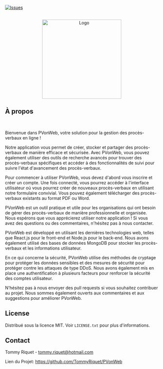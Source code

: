 [![Issues][issues-shield]][issues-url]

<!-- PROJECT LOGO -->
<br />
<div align="center">
  <a href="https://github.com/othneildrew/Best-README-Template">
    <img src="https://user-images.githubusercontent.com/71312500/212544553-f4b7cdc3-3711-4c37-b889-439dda738b78.png" alt="Logo" width="260" height="260">
  </a>
</div>

<!-- À PROPOS -->
## À propos

<br />

Bienvenue dans PVonWeb, votre solution pour la gestion des procès-verbaux en ligne !

Notre application vous permet de créer, stocker et partager des procès-verbaux de manière efficace et sécurisée. Avec PVonWeb, vous pouvez également utiliser des outils de recherche avancés pour trouver des procès-verbaux spécifiques et accéder à des fonctionnalités de suivi pour suivre l'état d'avancement des procès-verbaux.

Pour commencer à utiliser PVonWeb, vous devez d'abord vous inscrire et créer un compte. Une fois connecté, vous pourrez accéder à l'interface utilisateur où vous pourrez créer de nouveaux procès-verbaux en utilisant notre formulaire convivial. Vous pouvez également télécharger des procès-verbaux existants au format PDF ou Word.

PVonWeb est un outil pratique et utile pour les organisations qui ont besoin de gérer des procès-verbaux de manière professionnelle et organisée. Nous espérons que vous apprécierez utiliser notre application ! Si vous avez des questions ou des commentaires, n'hésitez pas à nous contacter.

PVonWeb est développé en utilisant les dernières technologies web, telles que React.js pour le front-end et Node.js pour le back-end. Nous avons également utilisé des bases de données MongoDB pour stocker les procès-verbaux et les informations utilisateur.

En ce qui concerne la sécurité, PVonWeb utilise des méthodes de cryptage pour protéger les données sensibles et des mesures de sécurité pour protéger contre les attaques de type DDoS. Nous avons également mis en place une authentification à plusieurs facteurs pour renforcer la sécurité des comptes utilisateur.

N'hésitez pas à nous envoyer des pull requests si vous souhaitez contribuer au projet. Nous sommes également ouverts aux commentaires et aux suggestions pour améliorer PVonWeb.

<!-- LICENSE -->
## License

Distribué sous la licence MIT. Voir `LICENSE.txt` pour plus d'informations.

## Contact

Tommy Riquet - tommy.riquet@hotmail.com

Lien du Projet: https://github.com/TommyRiquet/PVonWeb

<!-- VARIABLES -->
[issues-shield]: https://img.shields.io/github/issues/TommyRiquet/PVonWeb.svg?style=for-the-badge
[issues-url]: https://github.com/TommyRiquet/PVonWeb/issues
